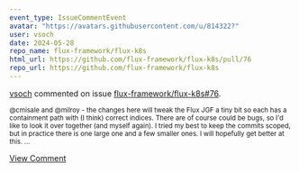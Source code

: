 ```yaml
---
event_type: IssueCommentEvent
avatar: "https://avatars.githubusercontent.com/u/814322?"
user: vsoch
date: 2024-05-28
repo_name: flux-framework/flux-k8s
html_url: https://github.com/flux-framework/flux-k8s/pull/76
repo_url: https://github.com/flux-framework/flux-k8s
---
```


<a href='https://github.com/vsoch' target='_blank'>vsoch</a> commented on issue <a href='https://github.com/flux-framework/flux-k8s/pull/76' target='_blank'>flux-framework/flux-k8s#76</a>.

<small>@cmisale and @milroy - the changes here will tweak the Flux JGF a tiny bit so each has a containment path with (I think) correct indices. There are of course could be bugs, so I'd like to look it over together (and myself again). I tried my best to keep the commits scoped, but in practice there is one large one and a few smaller ones. I will hopefully get better at this....</small>

<a href='https://github.com/flux-framework/flux-k8s/pull/76' target='_blank'>View Comment</a>